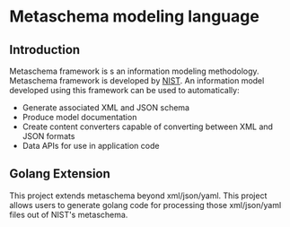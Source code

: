 # Metaschema modeling language

## Introduction

Metaschema framework is s an information modeling methodology. Metaschema
framework is developed by [NIST](https://pages.nist.gov/metaschema/). An
information model developed using this framework can be used to automatically:

 * Generate associated XML and JSON schema
 * Produce model documentation
 * Create content converters capable of converting between XML and JSON formats
 * Data APIs for use in application code

## Golang Extension

This project extends metaschema beyond xml/json/yaml. This project allows users
to generate golang code for processing those xml/json/yaml files out of NIST's
metaschema.
